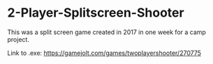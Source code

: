 # 2-Player-Splitscreen-Shooter
This was a split screen game created in 2017 in one week for a camp project.

Link to .exe:
https://gamejolt.com/games/twoplayershooter/270775
